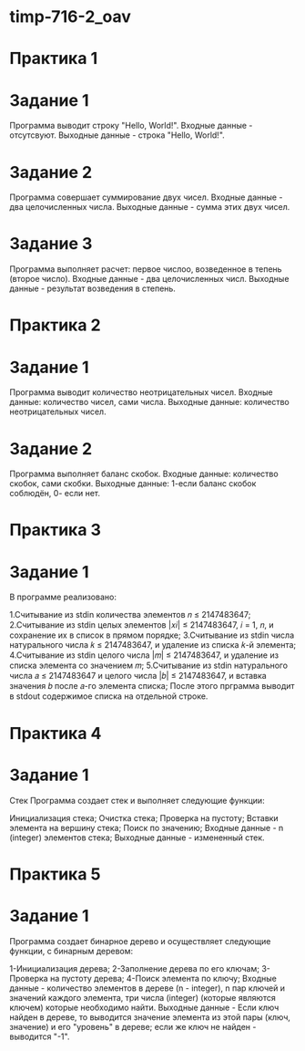 # timp-716-2_oav
#  Практика 1
#   Задание 1
 Программа выводит строку "Hello, World!". Входные данные - отсутсвуют. Выходные данные - строка "Hello, World!".
#   Задание 2
 Программа совершает суммирование двух чисел. Входные данные - два целочисленных числа. Выходные данные - сумма этих двух чисел.
#   Задание 3
 Программа выполняет расчет: первое числоо, возведенное в тепень (второе число). Входные данные - два целочисленных числ. Выходные данные - результат возведения в степень.
# Практика 2
#  Задание 1
 Программа выводит количество неотрицательных чисел. Входные данные: количество чисел, сами числа. Выходные данные: количество неотрицательных чисел.
#  Задание 2
 Программа выполняет баланс скобок. Входные данные: количество скобок, сами скобки. Выходные данные: 1-если баланс скобок соблюдён, 0- если нет.
# Практика 3
#  Задание 1
 В программе реализовано:

1.Считывание из stdin количества элементов 𝑛 ≤ 2147483647;
2.Считывание из stdin целых элементов |𝑥𝑖| ≤ 2147483647, 𝑖 = 1, 𝑛, и сохранение их в список в прямом порядке;
3.Считывание из stdin числа натурального числа 𝑘 ≤ 2147483647, и удаление из списка 𝑘-й элемента;
4.Считывание из stdin целого числа |𝑚| ≤ 2147483647, и удаление из списка элемента со значением 𝑚;
5.Считывание из stdin натурального числа 𝑎 ≤ 2147483647 и целого числа |𝑏| ≤ 2147483647, и вставка значения 𝑏 после 𝑎-го элемента списка;
После этого прграмма выводит в stdout содержимое списка на отдельной строке.
# Практика 4
# Задание 1
  Стек Программа создает стек и выполняет следующие функции:

Инициализация стека;
Очистка стека;
Проверка на пустоту;
Вставки элемента на вершину стека;
Поиск по значению; Входные данные - n (integer) элементов стека; Выходные данные - измененный стек.
# Практика 5
# Задание 1
 Программа создает бинарное дерево и осуществляет следующие функции, с бинарным деревом:

1-Инициализация дерева;
2-Заполнение дерева по его ключам;
3-Проверка на пустоту дерева;
4-Поиск элемента по ключу; Входные данные - количество элементов в дереве (n - integer), n пар ключей и значений каждого элемента, три числа (integer) (которые являются ключем) которые необходимо найти. Выходные данные - Если ключ найден в дереве, то выводится значение элемента из этой пары (ключ, значение) и его "уровень" в дереве; если же ключ не найден - выводится "-1".
